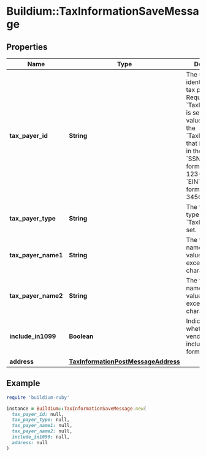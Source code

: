 # Buildium::TaxInformationSaveMessage

## Properties

| Name | Type | Description | Notes |
| ---- | ---- | ----------- | ----- |
| **tax_payer_id** | **String** | The unique identifier of the tax payer. Required if &#x60;TaxPayerType&#x60; is set. Format the values based on the &#x60;TaxPayerIdType&#x60; that is specified in the request. &#x60;SSN&#x60; must be formatted as 123-45-6789. &#x60;EIN&#x60; must be formatted as 12-3456789. | [optional] |
| **tax_payer_type** | **String** | The tax payer type. Required if &#x60;TaxPayerId&#x60; is set. | [optional] |
| **tax_payer_name1** | **String** | The tax payer name 1. The value cannot exceed 40 characters. | [optional] |
| **tax_payer_name2** | **String** | The tax payer name 2. The value cannot exceed 40 characters. | [optional] |
| **include_in1099** | **Boolean** | Indicates whether the vendor should be included in 1099 form generation. |  |
| **address** | [**TaxInformationPostMessageAddress**](TaxInformationPostMessageAddress.md) |  | [optional] |

## Example

```ruby
require 'buildium-ruby'

instance = Buildium::TaxInformationSaveMessage.new(
  tax_payer_id: null,
  tax_payer_type: null,
  tax_payer_name1: null,
  tax_payer_name2: null,
  include_in1099: null,
  address: null
)
```

